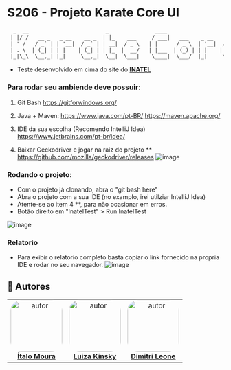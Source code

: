 # S206 - Projeto Karate Core UI

```txt
  _  __                         _               ____                           _   _   ___ 
 | |/ /   __ _   _ __    __ _  | |_    ___     / ___|   ___    _ __    ___    | | | | |_ _|
 | ' /   / _` | | '__|  / _` | | __|  / _ \   | |      / _ \  | '__|  / _ \   | | | |  | | 
 | . \  | (_| | | |    | (_| | | |_  |  __/   | |___  | (_) | | |    |  __/   | |_| |  | | 
 |_|\_\  \__,_| |_|     \__,_|  \__|  \___|    \____|  \___/  |_|     \___|    \___/  |___|

```

- Teste desenvolvido em cima do site do **[INATEL](https://inatel.br/home/)**

### Para rodar seu ambiende deve possuir:

1. Git Bash
https://gitforwindows.org/

2. Java + Maven:
https://www.java.com/pt-BR/
https://maven.apache.org/

3. IDE da sua escolha (Recomendo IntelliJ Idea)
https://www.jetbrains.com/pt-br/idea/

4. Baixar Geckodriver e jogar na raiz do projeto **
https://github.com/mozilla/geckodriver/releases
![image](https://user-images.githubusercontent.com/12284353/145303027-9a490ca8-b47f-4647-81f2-799a418f6429.png)

### Rodando o projeto:

- Com o projeto já clonando, abra o "git bash here"
- Abra o projeto com a sua IDE (no examplo, irei utilziar IntelliJ Idea)
- Atente-se ao item 4 **, para não ocasionar em erros.
- Botão direito em "InatelTest" > Run InatelTest

![image](https://user-images.githubusercontent.com/12284353/145302700-fdb698d7-eda2-4ccc-839d-299dcea215f9.png)

### Relatorio
 
- Para exibir o relatorio completo basta copiar o link fornecido na propria IDE e rodar no seu navegador.
  ![image](https://user-images.githubusercontent.com/12284353/145303203-f8d9d5c2-5308-4ff7-9185-926958778e01.png)

## 👥 Autores
<table  style="text-align:center; border: none" >
<tr>

<td align="center"> 
<a href="https://github.com/itmoura" style="text-align:center;">
<img style="border-radius: 20%;" src="https://github.com/itmoura.png" width="120px;" alt="autor"/><br> <strong> Ítalo Moura </strong>
</a>
</td>

<td align="center"> 
<a href="https://github.com/luizakinsky" style="text-align:center;">
<img style="border-radius: 20%;" src="https://github.com/luizakinsky.png" width="120px;" alt="autor"/><br><strong> Luiza Kinsky </strong>
</a>
</td>

<td align="center"> 
<a href="https://github.com/dimeleone" styles="text-align:center;">
<img style="border-radius: 20%;" src="https://github.com/dimeleone.png" width="120px;" alt="autor"/><br><strong> Dimitri Leone </strong>
</a>
</td>

</tr>
</table>
